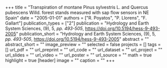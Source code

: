 +++
title = "Transpiration of montane Pinus sylvestris L. and Quercus pubescens Willd. forest stands measured with sap flow sensors in NE Spain"
date = "2005-01-01"
authors = ["R. Poyatos", "P. Llorens", "F. Gallart"]
publication_types = ["2"]
publication = "Hydrology and Earth System Sciences, (9), 5, _pp. 493-505_, https://doi.org/10.5194/hess-9-493-2005"
publication_short = "Hydrology and Earth System Sciences, (9), 5, _pp. 493-505_, https://doi.org/10.5194/hess-9-493-2005"
abstract = ""
abstract_short = ""
image_preview = ""
selected = false
projects = []
tags = []
url_pdf = ""
url_preprint = ""
url_code = ""
url_dataset = ""
url_project = ""
url_slides = ""
url_video = ""
url_poster = ""
url_source = ""
math = true
highlight = true
[header]
image = ""
caption = ""
+++
